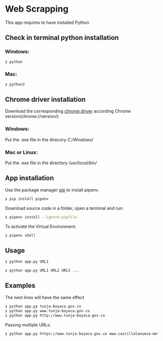 # Web Scrapping

This app requires to have installed Python

## Check in terminal python installation

### Windows:

```bash
❯ python
```

### Mac:

```bash
❯ python3
```

## Chrome driver installation

Download the corresponding [chrome driver](https://chromedriver.chromium.org/downloads) according Chrome version(chrome://version/).

### Windows:

Put the .exe file in the direcory _C:/Windows/_

### Mac or Linux:

Put the .exe file in the directory _/usr/local/bin/_

## App installation

Use the package manager [pip](https://pip.pypa.io/en/stable/) to install pipenv.

```bash
❯ pip install pipenv
```

Download source code in a folder, open a terminal and run:

```bash
❯ pipenv install --ignore-pipfile
```

To activate the Virtual Environment:

```bash
❯ pipenv shell
```

## Usage

```bash
❯ python app.py URL1
```

```bash
❯ python app.py URL1 URL2 URL3 ...
```

## Examples

The next lines will have the same effect

```bash
❯ python app.py tunja-boyaca.gov.co
❯ python app.py www.tunja-boyaca.gov.co
❯ python app.py http://www.tunja-boyaca.gov.co
```

Passing multiple URLs:

```bash
❯ python app.py https://www.tunja-boyaca.gov.co www.castillalanueva-meta.gov.co
```
